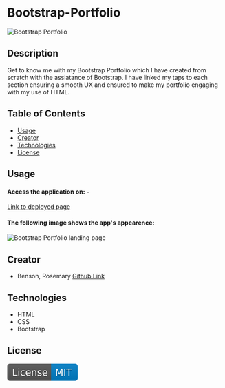 # Bootstrap-Portfolio

![Bootstrap Portfolio]()

## Description

Get to know me with my Bootstrap Portfolio which I have created from scratch with the assiatance of Bootstrap.
I have linked my taps to each section ensuring a smooth UX and ensured to make my portfolio engaging with my use of HTML.


## Table of Contents 

- [Usage](#usage)
- [Creator](#creator)
- [Technologies](#technologies)
- [License](#license)

## Usage

#### Access the application on: - 

[Link to deployed page]()

#### The following image shows the app's appearence:

![Bootstrap Portfolio landing page]()



## Creator

- Benson, Rosemary [Github Link](https://github.com/RoseBenson)


## Technologies 

- HTML
- CSS
- Bootstrap




## License

![MIT License](./images/License-MIT-blue.svg)


